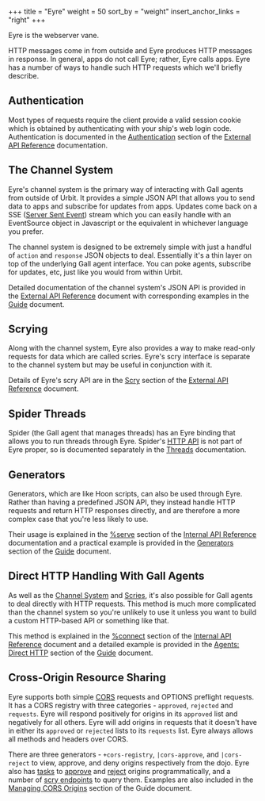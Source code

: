 +++
title = "Eyre"
weight = 50
sort_by = "weight"
insert_anchor_links = "right"
+++

Eyre is the webserver vane.

HTTP messages come in from outside and Eyre produces HTTP messages in response.
In general, apps do not call Eyre; rather, Eyre calls apps. Eyre has a number
of ways to handle such HTTP requests which we'll briefly describe.

## Authentication

Most types of requests require the client provide a valid session cookie which
is obtained by authenticating with your ship's web login code. Authentication
is documented in the
[Authentication](/system/kernel/eyre/reference/external-api-ref#authentication)
section of the [External API
Reference](/system/kernel/eyre/reference/external-api-ref) documentation.

## The Channel System

Eyre's channel system is the primary way of interacting with Gall agents from
outside of Urbit. It provides a simple JSON API that allows you to send data to
apps and subscribe for updates from apps. Updates come back on a SSE ([Server
Sent Event](https://html.spec.whatwg.org/#server-sent-events)) stream which you
can easily handle with an EventSource object in Javascript or the equivalent in
whichever language you prefer.

The channel system is designed to be extremely simple with just a handful of
`action` and `response` JSON objects to deal. Essentially it's a thin layer on
top of the underlying Gall agent interface. You can poke agents, subscribe for
updates, etc, just like you would from within Urbit.

Detailed documentation of the channel system's JSON API is provided in the
[External API Reference](/system/kernel/eyre/reference/external-api-ref)
document with corresponding examples in the
[Guide](/system/kernel/eyre/guides/guide#using-the-channel-system) document.

## Scrying

Along with the channel system, Eyre also provides a way to make read-only
requests for data which are called scries. Eyre's scry interface is separate to
the channel system but may be useful in conjunction with it.

Details of Eyre's scry API are in the
[Scry](/system/kernel/eyre/reference/external-api-ref#scry) section of the
[External API Reference](/system/kernel/eyre/reference/external-api-ref)
document.

## Spider Threads

Spider (the Gall agent that manages threads) has an Eyre binding that allows
you to run threads through Eyre. Spider's [HTTP
API](/userspace/threads/guides/http-api) is not part of Eyre proper, so is
documented separately in the [Threads](/userspace/threads/overview)
documentation.

## Generators

Generators, which are like Hoon scripts, can also be used through Eyre. Rather
than having a predefined JSON API, they instead handle HTTP requests and return
HTTP responses directly, and are therefore a more complex case that you're less
likely to use.

Their usage is explained in the
[%serve](/system/kernel/eyre/reference/tasks#serve) section of the [Internal
API Reference](/system/kernel/eyre/reference/tasks) documentation and a
practical example is provided in the
[Generators](/system/kernel/eyre/guides/guide#generators) section of the
[Guide](/system/kernel/eyre/guides/guide) document.

## Direct HTTP Handling With Gall Agents

As well as the [Channel System](#the-channel-system) and [Scries](#scrying),
it's also possible for Gall agents to deal directly with HTTP requests. This
method is much more complicated than the channel system so you're unlikely to
use it unless you want to build a custom HTTP-based API or something like that.

This method is explained in the
[%connect](/system/kernel/eyre/reference/tasks#connect) section of the
[Internal API Reference](/system/kernel/eyre/reference/tasks) document and a
detailed example is provided in the [Agents: Direct
HTTP](/system/kernel/eyre/guides/guide#agents-direct-http) section of the
[Guide](/system/kernel/eyre/guides/guide) document.

## Cross-Origin Resource Sharing

Eyre supports both simple
[CORS](https://developer.mozilla.org/en-US/docs/Web/HTTP/CORS) requests and
OPTIONS preflight requests. It has a CORS registry with three categories -
`approved`, `rejected` and `requests`. Eyre will respond positively for origins
in its `approved` list and negatively for all others. Eyre will add origins in
requests that it doesn't have in either its `approved` or `rejected` lists to
its `requests` list. Eyre always allows all methods and headers over CORS.

There are three generators - `+cors-registry`, `|cors-approve`, and
`|cors-reject` to view, approve, and deny origins respectively from the dojo.
Eyre also has [tasks](/system/kernel/eyre/reference/tasks) to
[approve](/system/kernel/eyre/reference/tasks#approve-origin) and
[reject](/system/kernel/eyre/reference/tasks#reject-origin) origins
programmatically, and a number of [scry
endpoints](/system/kernel/eyre/reference/scry) to query them. Examples are also
included in the [Managing CORS
Origins](/system/kernel/eyre/guides/guide#managing-cors-origins) section of the
Guide document.
